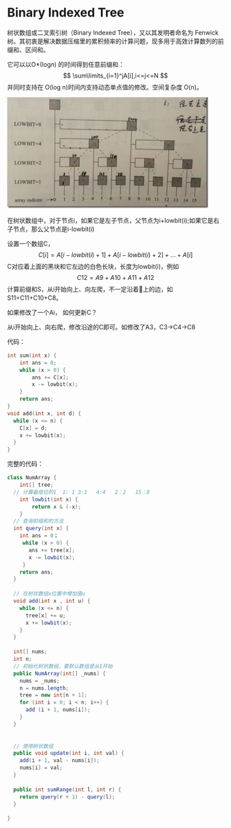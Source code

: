 # Binary Indexed Tree

树状数组或二叉索引树（Binary Indexed Tree），又以其发明者命名为 Fenwick 树。其初衷是解决数据压缩里的累积频率的计算问题，现多用于高效计算数列的前缀和、区间和。

它可以以O*(log*n*) 的时间得到任意前缀和：
$$
\sum\limits_{i=1}^jA[i],i<=j<=N
$$
并同时支持在 O(log n)时间内支持动态单点值的修改。空间复杂度 O(n)。

<img src="ds_images/image-20210514083009705.png" alt="image-20210514083009705" style="zoom:50%;" />

在树状数组中，对于节点i，如果它是左子节点，父节点为i+lowbit(i);如果它是右子节点，那么父节点是i-lowbit(i)

设置一个数组C，
$$
C[i] = A[i - lowbit(i) + 1]+ A[i - lowbit(i) + 2]+...+A[i]
$$
C对应着上面的黑块和它左边的白色长块，长度为lowbit(i)，例如
$$
C12 = A9 + A10 + A11+A12
$$
计算前缀和S，从i开始向上、向左爬，不一定沿着🌲上的边，如S11=C11+C10+C8。

如果修改了一个Ai， 如何更新C？

从i开始向上、向右爬，修改沿途的C即可。如修改了A3，C3->C4->C8

代码：

```c
int sum(int x) {
	int ans = 0;
	while (x > 0) {
		ans += C[x];
		x -= lowbit(x);
	}
	return ans;
}
void add(int x, int d) {
  while (x <= n) {
    C[x] = d;
  	x += lowbit(x);
  }
}
```



完整的代码：

```java
class NumArray {
	int[] tree;
  // 计算最低位的1  1: 1 3:1   4:4   2：2   15：8
	int lowbit(int x) {
		return x & (-x);
	}
  // 查询前缀和的方法
  int query(int x) {
    int ans = 0；
     while (x > 0) {
       ans += tree[x];
       x -= lowbit(x);
     }
    return ans;
  }
  
  // 在树状数组x位置中增加值u
  void add(int x , int u) {
    while (x <= n) {
      tree[x] += u;
      x += lowbit(x);
    }
  }
  
  int[] nums;
  int n;
  // 初始化树状数组，要默认数组是从1开始
  public NumArray(int[] _nums) {
    nums = _nums;
    n = nums.length;
    tree = new int[n + 1];
    for (int i = 0; i < n; i++) {
      add (i + 1, nums[i]);
    }
  }
  
    
  // 使用树状数组
  public void update(int i, int val) {
    add(i + 1, val - nums[i]);
    nums[i] = val;
  }
  
  public int sumRange(int l, int r) {
    return query(r + 1) - query(l);
  }
  
}
```

